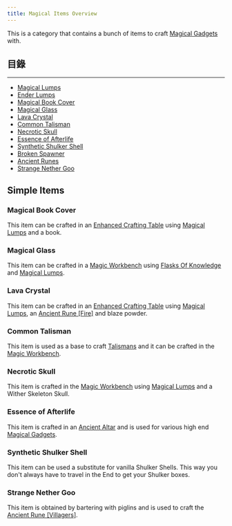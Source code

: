 ```yaml
---
title: Magical Items Overview
---
```


This is a category that contains a bunch of items to craft [Magical Gadgets](Magical-Gadgets) with.

## 目錄

----

- [Magical Lumps](Lumps)
- [Ender Lumps](Lumps)
- [Magical Book Cover](Magical-Items#Magical-Book-Cover)
- [Magical Glass](Magical-Items#Magical-Glass)
- [Lava Crystal](Magical-Items#Lava-Crystal)
- [Common Talisman](Magical-Items#Common-Talisman)
- [Necrotic Skull](Magical-Items#Necrotic-Skull)
- [Essence of Afterlife](Magical-Items#Essence-of-Afterlife)
- [Synthetic Shulker Shell](Magical-Items#Synthetic-Shulker-Shell)
- [Broken Spawner](Broken-Spawner)
- [Ancient Runes](Ancient-Runes)
- [Strange Nether Goo](Magical-Items#Strange-Nether-Goo)

## Simple Items

### Magical Book Cover

This item can be crafted in an [Enhanced Crafting Table](Enhanced-Crafting-Table) using [Magical Lumps](Lumps) and a book.

### Magical Glass

This item can be crafted in a [Magic Workbench](Magic-Workbench) using [Flasks Of Knowledge](Flask-of-Knowledge) and [Magical Lumps](Lumps).

### Lava Crystal

This item can be crafted in an [Enhanced Crafting Table](Enhanced-Crafting-Table) using [Magical Lumps](Lumps), an [Ancient Rune \[Fire\]]() and blaze powder.

### Common Talisman

This item is used as a base to craft [Talismans](Talismans) and it can be crafted in the [Magic Workbench](Magic-Workbench).

### Necrotic Skull

This item is crafted in the [Magic Workbench](Magic-Workbench) using [Magical Lumps](Lumps) and a Wither Skeleton Skull.

### Essence of Afterlife

This item is crafted in an [Ancient Altar](Ancient-Altar) and is used for various high end [Magical Gadgets](Magical-Gadgets).

### Synthetic Shulker Shell

This item can be used a substitute for vanilla Shulker Shells. This way you don't always have to travel in the End to get your Shulker boxes.

### Strange Nether Goo

This item is obtained by bartering with piglins and is used to craft the [Ancient Rune \[Villagers\]](Ancient-Runes).
